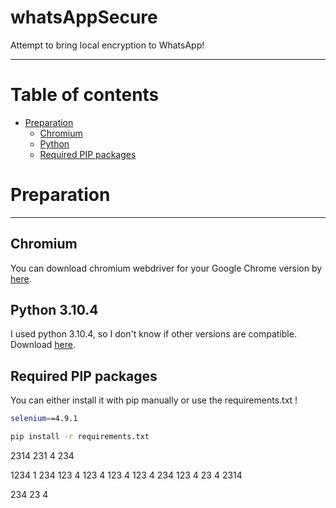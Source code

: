 # whatsAppSecure
Attempt to bring local encryption to WhatsApp!

-------------------

Table of contents
=================

<!--ts-->
   * [Preparation](#Preparation)
      * [Chromium](#chromium)   
      * [Python](#python-3104)   
      * [Required PIP packages](#required-pip-packages)
<!--te-->


Preparation
===========
-----------

Chromium
--------
You can download chromium webdriver for your Google Chrome version by [here](https://chromedriver.chromium.org/).

Python 3.10.4
-------------
I used python 3.10.4, so I don't know if other versions are compatible. Download [here](https://www.python.org/downloads/release/python-3104/).

Required PIP packages
---------------------
You can either install it with pip manually or use the requirements.txt !
```bash
selenium==4.9.1
```
```bash
pip install -r requirements.txt
```




2314
231
4
234

1234
1
234
123
4
123
4
123
4
123
4
234
123
4
23
4
2314

234
23
4